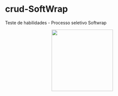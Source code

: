 # crud-SoftWrap
Teste de habilidades - Processo seletivo Softwrap

<p align="center">
  <a href="https://media.giphy.com/media/wWCHN3UpLME7YJCN8b/giphy.gif">
    <img
      align="center"
      height="200"
      widht="300"
      src="https://media.giphy.com/media/wWCHN3UpLME7YJCN8b/giphy.gif"
    />
   </a>
 </p>   
